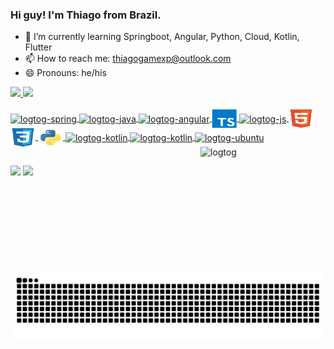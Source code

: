 ### Hi guy! I'm Thiago from Brazil.


- 🌱 I’m currently learning Springboot, Angular, Python, Cloud, Kotlin, Flutter
- 📫 How to reach me: thiagogamexp@outlook.com
- 😄 Pronouns: he/his

 <div>
  <a href="https://github.com/logtog">
  <img height="180em" src="https://github-readme-stats.vercel.app/api?username=logtog&show_icons=true&theme=radical&include_all_commits=true&count_private=true"/>
  <img height="180em" src="https://github-readme-stats.vercel.app/api/top-langs/?username=logtog&layout=compact&langs_count=7&theme=radical"/>
</div>
<div style="display: inline_block"><br>
  <img align="center" alt="logtog-spring" height="30" width="40" src="https://cdn.jsdelivr.net/gh/devicons/devicon/icons/spring/spring-original.svg">
  <img align="center" alt="logtog-java" height="30" width="40" src="https://cdn.jsdelivr.net/gh/devicons/devicon/icons/java/java-original.svg">
  <img align="center" alt="logtog-angular" height="30" width="40" src="https://cdn.jsdelivr.net/gh/devicons/devicon/icons/angularjs/angularjs-original.svg">
  <img align="center" alt="logtog-ts" height="30" width="40" src="https://raw.githubusercontent.com/devicons/devicon/master/icons/typescript/typescript-plain.svg">
  <img align="center" alt="logtog-js" height="30" width="40" src="https://cdn.jsdelivr.net/gh/devicons/devicon/icons/javascript/javascript-original.svg">
  <img align="center" alt="logtog-HTML" height="30" width="40" src="https://raw.githubusercontent.com/devicons/devicon/master/icons/html5/html5-original.svg">
  <img align="center" alt="logtog-CSS" height="30" width="40" src="https://raw.githubusercontent.com/devicons/devicon/master/icons/css3/css3-original.svg">
  <img align="center" alt="logtog-python" height="30" width="40" src="https://raw.githubusercontent.com/devicons/devicon/master/icons/python/python-original.svg">
  <img align="center" alt="logtog-kotlin" height="30" width="40" src="https://cdn.jsdelivr.net/gh/devicons/devicon/icons/kotlin/kotlin-original.svg">
  <img align="center" alt="logtog-kotlin" height="30" width="40" src="https://cdn.jsdelivr.net/gh/devicons/devicon/icons/postgresql/postgresql-original.svg">
  <img align="center" alt="logtog-ubuntu" height="30" width="40" src="https://cdn.jsdelivr.net/gh/devicons/devicon/icons/ubuntu/ubuntu-plain.svg">
  
  <img align="right" alt="logtog" height="200" width="200" src="https://media.giphy.com/media/scMWyQe5YmZVYAgegP/giphy.gif?cid=790b7611f52c2ef17218847f9c83a0ad13dcf2eb7f983e07&rid=giphy.gif&ct=g">
</div>
  
  ##
 
<div> 
  <a href = "mailto:thiagogamexp@outlook.com"><img src="https://img.shields.io/badge/Microsoft_Outlook-0078D4?style=for-the-badge&logo=microsoft-outlook&logoColor=white" target="_blank"></a>
  <a href="https://www.linkedin.com/in/thiago-o-73a226107" target="_blank"><img src="https://img.shields.io/badge/-LinkedIn-%230077B5?style=for-the-badge&logo=linkedin&logoColor=white" target="_blank"></a> 
 
  ![Snake animation](https://github.com/logtog/logtog/blob/output/github-contribution-grid-snake.svg)
 
</div>
